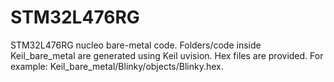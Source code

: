 # STM32L476RG
STM32L476RG nucleo bare-metal code. Folders/code inside Keil_bare_metal are generated using Keil uvision. Hex files are provided. For example: Keil_bare_metal/Blinky/objects/Blinky.hex.
